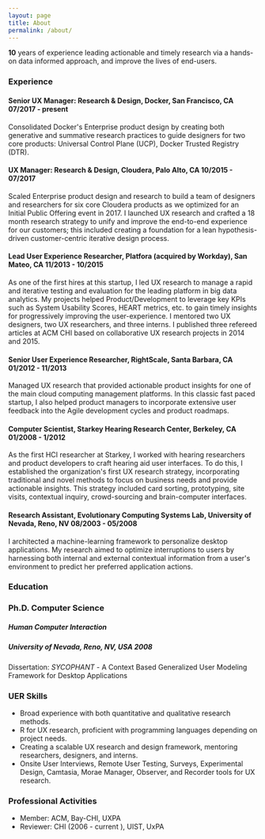 ```yaml
---
layout: page
title: About
permalink: /about/
---
```


**10** years of experience leading actionable and timely  research via a hands-on data informed approach, and improve the lives of end-users. 

### Experience
#### Senior UX Manager: Research & Design, Docker, San Francisco, CA 				              07/2017 - present
Consolidated Docker's Enterprise product design by creating both generative and summative research practices to guide designers for two core products: Universal Control Plane (UCP), Docker Trusted Registry (DTR). 

#### UX Manager: Research & Design, Cloudera, Palo Alto, CA 	            10/2015 - 07/2017
Scaled Enterprise product design and research to build a team of designers and researchers for six core Cloudera products as we optimized for an Initial Public Offering event in 2017. I launched UX research and crafted a 18 month research strategy to unify and improve the end-to-end experience for our customers; this included creating a foundation for a lean hypothesis-driven customer-centric iterative design process. 

#### Lead User Experience Researcher, Platfora (acquired by Workday), San Mateo, CA          	             11/2013 - 10/2015
As one of the first hires at this startup, I led UX research to manage a rapid and iterative testing and evaluation for the leading platform in big data analytics.  My projects helped Product/Development to leverage key KPIs such as System Usability Scores, HEART metrics, etc. to gain timely insights for progressively improving the user-experience. I mentored two UX designers, two UX researchers, and three interns. I published three refereed articles at ACM CHI based on collaborative UX research projects in 2014 and 2015. 

#### Senior User Experience Researcher, RightScale, Santa Barbara, CA                             	01/2012 - 11/2013
Managed UX research that provided actionable product insights for one of the main cloud computing management platforms. In this classic fast paced startup, I also helped product managers to incorporate extensive user feedback into the Agile development cycles and product roadmaps.

#### Computer Scientist, Starkey Hearing Research Center, Berkeley, CA             	01/2008 - 1/2012
As the first HCI researcher at Starkey, I worked with hearing researchers and product developers to craft hearing aid user interfaces. To do this, I established the organization's first UX research strategy, incorporating traditional and novel methods to focus on business needs and provide actionable insights. This strategy included card sorting, prototyping, site visits, contextual inquiry, crowd-sourcing and brain-computer interfaces.

#### Research Assistant, Evolutionary Computing Systems Lab, University of Nevada, Reno, NV      	08/2003 - 05/2008
I architected a machine-learning framework to personalize desktop applications. My research aimed to optimize interruptions to users by harnessing both internal and external contextual information from a user's environment to predict her preferred application actions.

### Education
### Ph.D. Computer Science
#####  Human Computer Interaction
##### University of Nevada, Reno, NV, USA			2008
Dissertation: *SYCOPHANT* -  A Context Based Generalized User Modeling Framework for Desktop Applications

### UER Skills
- Broad experience with both quantitative and qualitative research methods.
- R for UX research, proficient with programming languages depending on project needs.
- Creating a scalable UX research and design framework, mentoring researchers, designers, and interns.
- Onsite User Interviews, Remote User Testing, Surveys, Experimental Design, Camtasia, Morae Manager, Observer, and Recorder tools for UX research.

### Professional Activities
* Member: ACM, Bay-CHI, UXPA
* Reviewer: CHI (2006 - current ), UIST, UxPA
